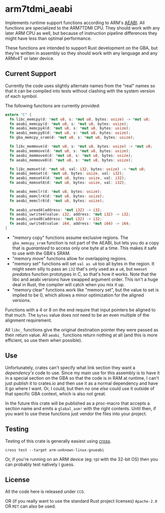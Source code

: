 # arm7tdmi_aeabi

Implements runtime support functions according to ARM's [AEABI][aeabi]. All
functions are specialized to the ARM7TDMI CPU. They should work with any later
ARM CPU as well, but because of instruction pipeline differences they might have
less than optimal performance.

[aeabi]: https://github.com/ARM-software/abi-aa/blob/main/rtabi32/rtabi32.rst

These functions are intended to support Rust development on the GBA, but they're
written in assembly so they should work with any language and any ARMv4T or
later device.

## Current Support

Currently the code uses slightly alternate names from the "real" names so that
it can be compiled into tests without clashing with the system version of each
symbol.

The following functions are currently provided:

```rust
extern "C" {
  fn libc_memcpy(d: *mut u8, s: *mut u8, bytes: usize) -> *mut u8;
  fn aeabi_memcpy(d: *mut u8, s: *mut u8, bytes: usize);
  fn aeabi_memcpy4(d: *mut u8, s: *mut u8, bytes: usize);
  fn aeabi_memcpy8(d: *mut u8, s: *mut u8, bytes: usize);
  fn gba_memcpy_sram(d: *mut u8, s: *mut u8, bytes: usize);

  fn libc_memmove(d: *mut u8, s: *mut u8, bytes: usize) -> *mut u8;
  fn aeabi_memmove(d: *mut u8, s: *mut u8, bytes: usize);
  fn aeabi_memmove4(d: *mut u8, s: *mut u8, bytes: usize);
  fn aeabi_memmove8(d: *mut u8, s: *mut u8, bytes: usize);

  fn libc_memset(d: *mut u8, val: i32, bytes: usize) -> *mut u8;
  fn aeabi_memset(d: *mut u8, bytes: usize, val: i32);
  fn aeabi_memset4(d: *mut u8, bytes: usize, val: i32);
  fn aeabi_memset8(d: *mut u8, bytes: usize, val: i32);

  fn aeabi_memclr(d: *mut u8, bytes: usize);
  fn aeabi_memclr4(d: *mut u8, bytes: usize);
  fn aeabi_memclr8(d: *mut u8, bytes: usize);
  
  fn aeabi_uread4(address: *mut i32) -> i32;
  fn aeabi_uwrite4(value: i32, address: *mut i32) -> i32;
  fn aeabi_uread8(address: *mut i32) -> i32;
  fn aeabi_uwrite8(value: i64, address: *mut i64) -> i64;
}
```

* "memory copy" functions assume exclusive regions. The `gba_memcpy_sram`
  function is not part of the AEABI, but lets you do a copy that is *guaranteed*
  to access only one byte at a time. This makes it safe to use with the GBA's
  SRAM.
* "memory move" functions allow for overlapping regions.
* "memory set" functions will set `val as u8` too all bytes in the region. It
  might seem silly to pass an `i32` that's only used as a `u8`, but `memset`
  *predates* function prototypes in C, so that's how it works. Note that the
  libc and aeabi versions have swapped argument order. This isn't a huge deal in
  Rust, the compiler will catch when you mix it up.
* "memory clear" functions work like "memory set", but the value to set is
  implied to be 0, which allows a minor optimization for the aligned versions.

Functions with a 4 or 8 on the end require that input pointers be aligned to
that much. The `bytes` value does *not* need to be an even multiple of the
alignment requirement.

All `libc_` functions give the original destination pointer they were passed as
their return value. All `aeabi_` functions return nothing at all (and this is
more efficient, so use them when possible).

## Use

Unfortunately, crates can't specify what link section they want a *dependency's*
code to use. Since my main use for this assembly is to have it in a special
section on the GBA so that the code is in RAM at runtime, I can't just publish
it to crates.io and then use it as a normal dependency and have it go where I
want. Or, I could, but then no one *else* could use it outside of that specific
GBA context, which is also not great.

In the future this crate will be published as a proc-macro that accepts a
section name and emits a `global_asm!` with the right contents. Until then, if
you want to use these functions just vendor the files into your project.

## Testing

Testing of this crate is generally easiest using [cross][cross-rs].

[cross-rs]: https://github.com/cross-rs/cross

```
cross test --target arm-unknown-linux-gnueabi
```

Or, if you're running on an ARM device (eg: rpi with the 32-bit OS) then you can
probably test natively I guess.

## License

All the code here is released under `CCO`.

OR (if you really want to use the standard Rust project licenses) `Apache-2.0` OR
`MIT` can also be used.

